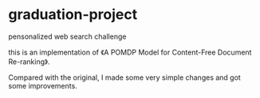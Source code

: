 # graduation-project
pensonalized web search challenge

this is an implementation of 《A POMDP Model for Content-Free Document Re-ranking》. 

Compared with the original, I made some very simple changes and got some improvements.
